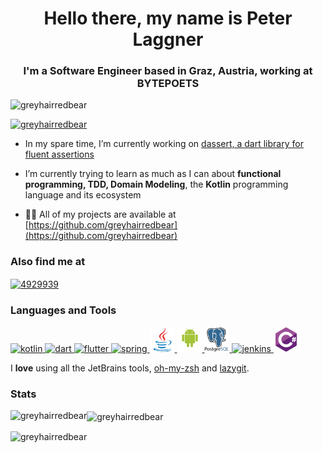 <h1 align="center">Hello there, my name is Peter Laggner</h1>
<h3 align="center">I'm a Software Engineer based in Graz, Austria, working at BYTEPOETS</h3>

<p align="left"> <img src="https://komarev.com/ghpvc/?username=greyhairredbear&label=Profile%20views&color=0e75b6&style=flat" alt="greyhairredbear" /> </p>

<p align="left"> <a href="https://github.com/ryo-ma/github-profile-trophy"><img src="https://github-profile-trophy.vercel.app/?username=greyhairredbear&row=1" alt="greyhairredbear" /></a> </p>

- In my spare time, I’m currently working on [dassert, a dart library for fluent assertions](https://github.com/greyhairredbear/dassert)

- I’m currently trying to learn as much as I can about **functional programming, TDD, Domain Modeling**, the **Kotlin** programming language and its ecosystem

- 👨‍💻 All of my projects are available at [https://github.com/greyhairredbear](https://github.com/greyhairredbear)

<h3 align="left">Also find me at</h3>
<p align="left">
<a href="https://stackoverflow.com/users/4929939" target="blank"><img align="center" src="https://raw.githubusercontent.com/rahuldkjain/github-profile-readme-generator/master/src/images/icons/Social/stack-overflow.svg" alt="4929939" height="30" width="40" /></a>
</p>

<h3 align="left">Languages and Tools</h3>
<p align="left"> <a href="https://kotlinlang.org" target="_blank" rel="noreferrer"> <img src="https://www.vectorlogo.zone/logos/kotlinlang/kotlinlang-icon.svg" alt="kotlin" width="40" height="40"/> </a> <a href="https://dart.dev" target="_blank" rel="noreferrer"> <img src="https://www.vectorlogo.zone/logos/dartlang/dartlang-icon.svg" alt="dart" width="40" height="40"/> </a> <a href="https://flutter.dev" target="_blank" rel="noreferrer"> <img src="https://www.vectorlogo.zone/logos/flutterio/flutterio-icon.svg" alt="flutter" width="40" height="40"/> </a> <a href="https://spring.io/" target="_blank" rel="noreferrer"> <img src="https://www.vectorlogo.zone/logos/springio/springio-icon.svg" alt="spring" width="40" height="40"/> </a> <a href="https://www.java.com" target="_blank" rel="noreferrer"> <img src="https://raw.githubusercontent.com/devicons/devicon/master/icons/java/java-original.svg" alt="java" width="40" height="40"/> </a> <a href="https://developer.android.com" target="_blank" rel="noreferrer"> <img src="https://raw.githubusercontent.com/devicons/devicon/master/icons/android/android-original-wordmark.svg" alt="android" width="40" height="40"/> </a>  <a href="https://www.postgresql.org" target="_blank" rel="noreferrer"> <img src="https://raw.githubusercontent.com/devicons/devicon/master/icons/postgresql/postgresql-original-wordmark.svg" alt="postgresql" width="40" height="40"/> </a> <a href="https://www.jenkins.io" target="_blank" rel="noreferrer"> <img src="https://www.vectorlogo.zone/logos/jenkins/jenkins-icon.svg" alt="jenkins" width="40" height="40"/> </a><a href="https://www.w3schools.com/cs/" target="_blank" rel="noreferrer"> <img src="https://raw.githubusercontent.com/devicons/devicon/master/icons/csharp/csharp-original.svg" alt="csharp" width="40" height="40"/> </a> </p>
<p>I <b>love</b> using all the JetBrains tools, <a href="https://ohmyz.sh">oh-my-zsh</a> and <a href="https://github.com/jesseduffield/lazygit">lazygit</a>.</p>

<h3 align="left">Stats</h3>
<p><img align="left" src="https://github-readme-stats.vercel.app/api/top-langs?username=greyhairredbear&show_icons=true&locale=en&layout=compact" alt="greyhairredbear" /></p>

<p><img align="center" src="https://github-readme-stats.vercel.app/api?username=greyhairredbear&show_icons=true&locale=en" alt="greyhairredbear" /></p>

<p><img align="center" src="https://github-readme-streak-stats.herokuapp.com/?user=greyhairredbear&" alt="greyhairredbear" /></p>
